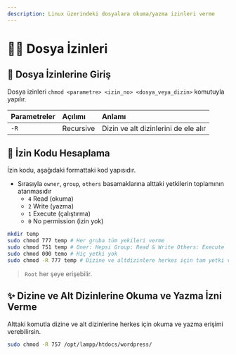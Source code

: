 ```yaml
---
description: Linux üzerindeki dosyalara okuma/yazma izinleri verme
---
```


# 👮‍♂️ Dosya İzinleri

## 🔰 Dosya İzinlerine Giriş 

Dosya izinleri `chmod <parametre> <izin_no> <dosya_veya_dizin>` komutuyla yapılır.

| Parametreler | Açılımı | Anlamı |
| :--- | :--- | :--- |
| `-R` | Recursive | Dizin ve alt dizinlerini de ele alır |

## 🧮 İzin Kodu Hesaplama

İzin kodu, aşağıdaki formattaki kod yapısıdır.

* Sırasıyla `owner`, `group`, `others` basamaklarına alttaki yetkilerin toplamının atanmasıdır
  * `4` Read \(okuma\)
  * `2` Write \(yazma\)
  * `1` Execute \(çalıştırma\)
  * `0` No permission \(izin yok\)

```bash
mkdir temp
sudo chmod 777 temp # Her gruba tüm yekileri verme
sudo chmod 751 temp # Oner: Hepsi Group: Read & Write Others: Execute
sudo chmod 000 temo # Hiç yetki yok
sudo chmod -R 777 temp # Dizine ve altdizinlere herkes için tam yetki verme
```

> `Root` her şeye erişebilir.

## ✨ Dizine ve Alt Dizinlerine Okuma ve Yazma İzni Verme

Alttaki komutla dizine ve alt dizinlerine herkes için okuma ve yazma erişimi verebilirsin.

```bash
sudo chmod -R 757 /opt/lampp/htdocs/wordpress/
```

